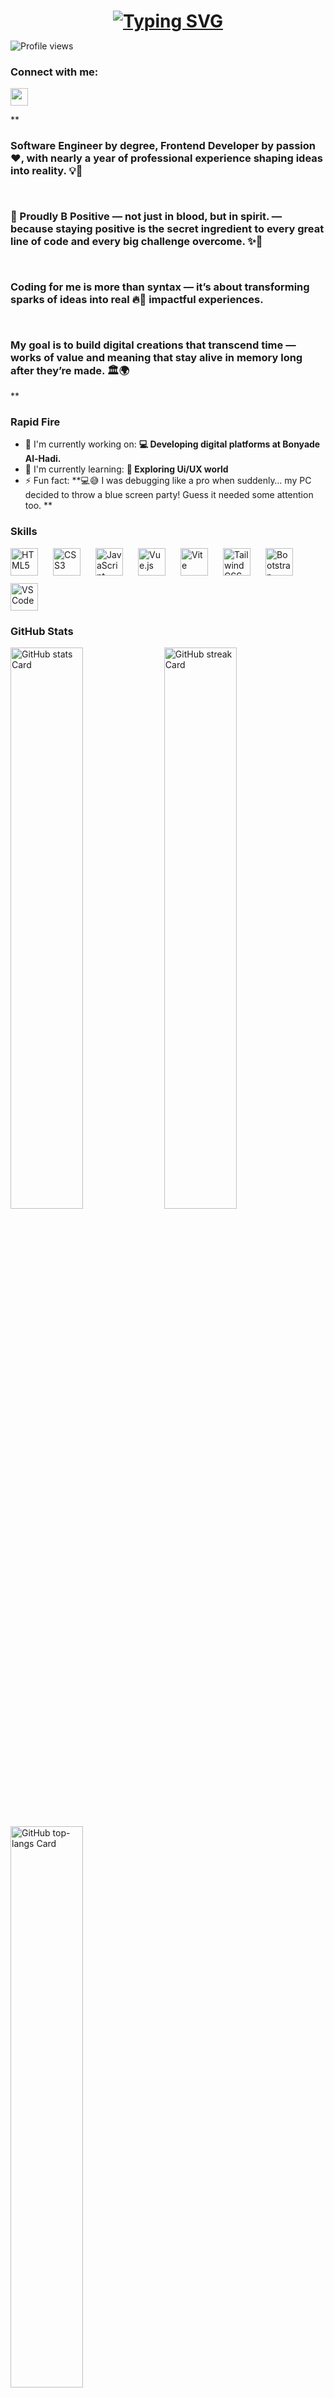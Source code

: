 <h1 align="center" style="margin-bottom:2px"> <a href="https://git.io/typing-svg"><img src="https://readme-typing-svg.herokuapp.com?font=Fira+Code&weight=500&size=22&pause=1000&width=435&lines=Hi%2C+Welcome+to+My+Github+%F0%9F%91%8B" alt="Typing SVG" /></a> </h1>

![Profile views](https://komarev.com/ghpvc/?username=hsnpuply&label=Profile%20views&color=0e75b6&style=flat)


**<h3 align="left">Connect with me:</h3>** 
<p align="left"><a href="https://www.linkedin.com/in/linkedin.com/in/hasan-barati-684433366" target="_blank"><img src="https://img.shields.io/badge/LinkedIn-0077B5?style=for-the-badge&logo=linkedin&logoColor=white" height="28""></a></p>

 **<h3 align="left"><p>Software Engineer by degree, <strong>Frontend Developer</strong> by passion ❤️</strong>, with nearly a year of professional experience shaping ideas into reality. 💡🚀</p><br>

<p>💉 Proudly <b>B Positive </b>— not just in blood, but in spirit.  
 — because staying positive is the secret ingredient to every great line of code and every big challenge overcome. ✨💪</p><br>

<p>Coding for me is more than <b>syntax</b> — it’s about transforming sparks of ideas into real 🔥🌟 impactful experiences.</p><br>

<p>My goal is to build digital creations that transcend time — works of value and meaning that stay alive in memory long after they’re made. 🏛️🌍</p>
</h3>**

**<h3 align="left">Rapid Fire</h3>**

- 💼 I'm currently working on: **💻 Developing digital platforms at <b>Bonyade Al-Hadi</b>.**
- 🌱 I'm currently learning: **🎨 Exploring Ui/UX world**
- ⚡ Fun fact: **💻😅 I was debugging like a pro when suddenly… my PC decided to throw a blue screen party! Guess it needed some attention too. **

 **<h3 align="left">Skills</h3>**

<div style="display: flex; flex-wrap: wrap; gap: 12px; justify-content: left;"><img src="https://cdn.jsdelivr.net/gh/devicons/devicon@latest/icons/html5/html5-original-wordmark.svg" height="44" alt="HTML5" style="margin-right: 12px"> <img src="https://cdn.jsdelivr.net/gh/devicons/devicon@latest/icons/css3/css3-original-wordmark.svg" height="44" alt="CSS3" style="margin-right: 12px"> <img src="https://cdn.jsdelivr.net/gh/devicons/devicon/icons/javascript/javascript-original.svg" height="44" alt="JavaScript" style="margin-right: 12px"> <img src="https://cdn.jsdelivr.net/gh/devicons/devicon/icons/vuejs/vuejs-original.svg" height="44" alt="Vue.js" style="margin-right: 12px"> <img src="https://cdn.jsdelivr.net/gh/devicons/devicon@latest/icons/vitejs/vitejs-original.svg" height="44" alt="Vite" style="margin-right: 12px"> <img src="https://cdn.jsdelivr.net/gh/devicons/devicon@latest/icons/tailwindcss/tailwindcss-original.svg" height="44" alt="Tailwind CSS" style="margin-right: 12px"> <img src="https://cdn.jsdelivr.net/gh/devicons/devicon/icons/bootstrap/bootstrap-original.svg" height="44" alt="Bootstrap" style="margin-right: 12px"> <img src="https://cdn.jsdelivr.net/gh/devicons/devicon@latest/icons/vscode/vscode-original.svg" height="44" alt="VSCode" style="margin-right: 12px"></div>

 **<h3 align="left">GitHub Stats</h3>**

<p align="left">
  <img width="48%" src="https://github-readme-stats.vercel.app/api?username=sushilmagare10&theme=react&hide_title=false&hide_rank=false&show_icons=false&include_all_commits=false&count_private=true&line_height=23" alt="GitHub stats Card" />
  <img width="48%" src="https://streak-stats.demolab.com/?user=sushilmagare10&theme=react&hide_border=false&date_format=M+j%5B%2C+Y%5D&mode=daily&hide_total_contributions=false&hide_current_streak=false&hide_longest_streak=false&card_height=200" alt="GitHub streak Card" />
</p>

<p align="left">
  <img width="48%" src="https://github-readme-stats.vercel.app/api/top-langs?username=sushilmagare10&theme=react&hide_title=false&layout=compact&langs_count=6&hide_progress=false&card_width=400" alt="GitHub top-langs Card" />
</p>

 **<h3 align="left">Support Me</h3>**

<p align="left"><a href="https://ko-fi.com/sushil_" target="_blank"><img src="https://img.shields.io/badge/Ko--fi-343B45?logo=kofi&logoColor=Black" height="36" style="margin-right: 4px"></a></p>
